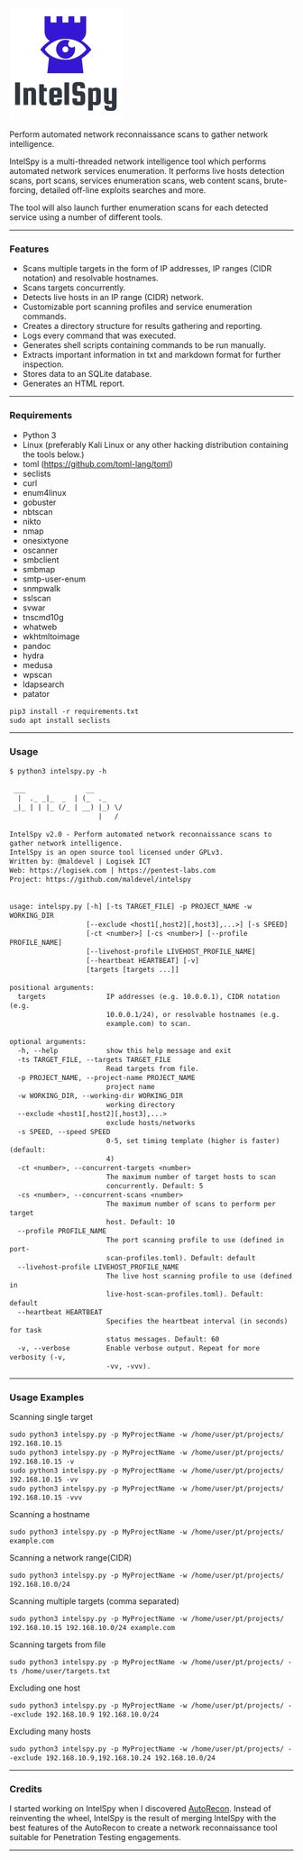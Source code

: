![Alt text](logo.png?raw=true "IntelSpy")

Perform automated network reconnaissance scans to gather network intelligence.

IntelSpy is a multi-threaded network intelligence tool which performs automated network services enumeration. It performs live hosts detection scans, port scans, services enumeration scans, web content scans, brute-forcing, detailed off-line exploits searches and more. 

The tool will also launch further enumeration scans for each detected service using a number of different tools.

---

### Features

* Scans multiple targets in the form of IP addresses, IP ranges (CIDR notation) and resolvable hostnames.
* Scans targets concurrently.
* Detects live hosts in an IP range (CIDR) network.
* Customizable port scanning profiles and service enumeration commands.
* Creates a directory structure for results gathering and reporting.
* Logs every command that was executed.
* Generates shell scripts containing commands to be run manually.
* Extracts important information in txt and markdown format for further inspection.
* Stores data to an SQLite database.
* Generates an HTML report.

---

### Requirements

* Python 3
* Linux (preferably Kali Linux or any other hacking distribution containing the tools below.)
* toml (https://github.com/toml-lang/toml)
* seclists
* curl
* enum4linux
* gobuster
* nbtscan
* nikto
* nmap
* onesixtyone
* oscanner
* smbclient
* smbmap
* smtp-user-enum
* snmpwalk
* sslscan
* svwar
* tnscmd10g
* whatweb
* wkhtmltoimage
* pandoc
* hydra
* medusa
* wpscan
* ldapsearch
* patator


```
pip3 install -r requirements.txt
sudo apt install seclists
```

---

### Usage

```
$ python3 intelspy.py -h

 ___               __        
  |  ._ _|_  _  | (_  ._     
 _|_ | | |_ (/_ | __) |_) \/ 
                      |   /  
                                
IntelSpy v2.0 - Perform automated network reconnaissance scans to gather network intelligence.
IntelSpy is an open source tool licensed under GPLv3.
Written by: @maldevel | Logisek ICT
Web: https://logisek.com | https://pentest-labs.com
Project: https://github.com/maldevel/intelspy


usage: intelspy.py [-h] [-ts TARGET_FILE] -p PROJECT_NAME -w WORKING_DIR
                   [--exclude <host1[,host2][,host3],...>] [-s SPEED]
                   [-ct <number>] [-cs <number>] [--profile PROFILE_NAME]
                   [--livehost-profile LIVEHOST_PROFILE_NAME]
                   [--heartbeat HEARTBEAT] [-v]
                   [targets [targets ...]]

positional arguments:
  targets               IP addresses (e.g. 10.0.0.1), CIDR notation (e.g.
                        10.0.0.1/24), or resolvable hostnames (e.g.
                        example.com) to scan.

optional arguments:
  -h, --help            show this help message and exit
  -ts TARGET_FILE, --targets TARGET_FILE
                        Read targets from file.
  -p PROJECT_NAME, --project-name PROJECT_NAME
                        project name
  -w WORKING_DIR, --working-dir WORKING_DIR
                        working directory
  --exclude <host1[,host2][,host3],...>
                        exclude hosts/networks
  -s SPEED, --speed SPEED
                        0-5, set timing template (higher is faster) (default:
                        4)
  -ct <number>, --concurrent-targets <number>
                        The maximum number of target hosts to scan
                        concurrently. Default: 5
  -cs <number>, --concurrent-scans <number>
                        The maximum number of scans to perform per target
                        host. Default: 10
  --profile PROFILE_NAME
                        The port scanning profile to use (defined in port-
                        scan-profiles.toml). Default: default
  --livehost-profile LIVEHOST_PROFILE_NAME
                        The live host scanning profile to use (defined in
                        live-host-scan-profiles.toml). Default: default
  --heartbeat HEARTBEAT
                        Specifies the heartbeat interval (in seconds) for task
                        status messages. Default: 60
  -v, --verbose         Enable verbose output. Repeat for more verbosity (-v,
                        -vv, -vvv).
```

---

### Usage Examples

Scanning single target

```
sudo python3 intelspy.py -p MyProjectName -w /home/user/pt/projects/ 192.168.10.15
sudo python3 intelspy.py -p MyProjectName -w /home/user/pt/projects/ 192.168.10.15 -v
sudo python3 intelspy.py -p MyProjectName -w /home/user/pt/projects/ 192.168.10.15 -vv
sudo python3 intelspy.py -p MyProjectName -w /home/user/pt/projects/ 192.168.10.15 -vvv
```

Scanning a hostname

```
sudo python3 intelspy.py -p MyProjectName -w /home/user/pt/projects/ example.com
```

Scanning a network range(CIDR)

```
sudo python3 intelspy.py -p MyProjectName -w /home/user/pt/projects/ 192.168.10.0/24
```

Scanning multiple targets (comma separated)

```
sudo python3 intelspy.py -p MyProjectName -w /home/user/pt/projects/ 192.168.10.15 192.168.10.0/24 example.com
```

Scanning targets from file

```
sudo python3 intelspy.py -p MyProjectName -w /home/user/pt/projects/ -ts /home/user/targets.txt
```

Excluding one host

```
sudo python3 intelspy.py -p MyProjectName -w /home/user/pt/projects/ --exclude 192.168.10.9 192.168.10.0/24
```

Excluding many hosts

```
sudo python3 intelspy.py -p MyProjectName -w /home/user/pt/projects/ --exclude 192.168.10.9,192.168.10.24 192.168.10.0/24
```

---

### Credits

I started working on IntelSpy when I discovered [AutoRecon](https://github.com/Tib3rius/AutoRecon). Instead of reinventing the wheel, IntelSpy is the result of merging IntelSpy with the best features of the AutoRecon to create a network reconnaissance tool suitable for Penetration Testing engagements.

---
